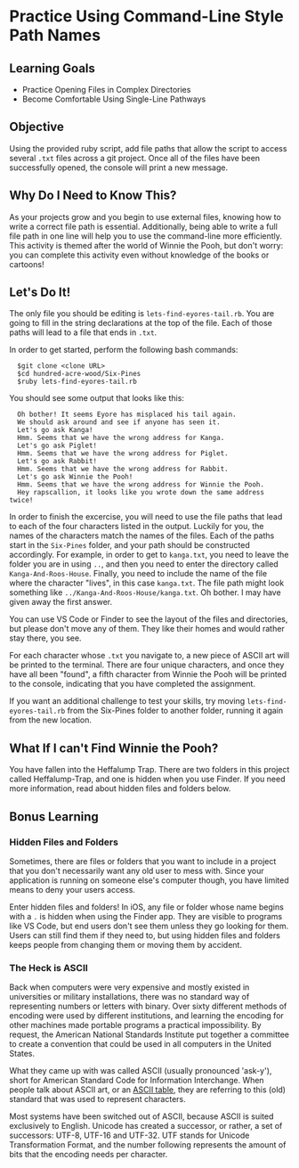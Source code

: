 # Practice Using Command-Line Style Path Names

## Learning Goals

- Practice Opening Files in Complex Directories
- Become Comfortable Using Single-Line Pathways

## Objective

Using the provided ruby script, add file paths that allow the script to access several `.txt` files across a git project. Once all of the files have been successfully opened, the console will print a new message.

## Why Do I Need to Know This?

As your projects grow and you begin to use external files, knowing how to write a correct file path is essential. Additionally, being able to write a full file path in one line will help you to use the command-line more efficiently. This activity is themed after the world of Winnie the Pooh, but don't worry: you can complete this activity even without knowledge of the books or cartoons!

## Let's Do It!

The only file you should be editing is `lets-find-eyores-tail.rb`. You are going to fill in the string declarations at the top of the file. Each of those paths will lead to a file that ends in `.txt`.

In order to get started, perform the following bash commands:

```
  $git clone <clone URL>
  $cd hundred-acre-wood/Six-Pines
  $ruby lets-find-eyores-tail.rb
```

You should see some output that looks like this:

```
  Oh bother! It seems Eyore has misplaced his tail again.
  We should ask around and see if anyone has seen it.
  Let's go ask Kanga!
  Hmm. Seems that we have the wrong address for Kanga.
  Let's go ask Piglet!
  Hmm. Seems that we have the wrong address for Piglet.
  Let's go ask Rabbit!
  Hmm. Seems that we have the wrong address for Rabbit.
  Let's go ask Winnie the Pooh!
  Hmm. Seems that we have the wrong address for Winnie the Pooh.
  Hey rapscallion, it looks like you wrote down the same address twice!
```
In order to finish the excercise, you will need to use the file paths that lead to each of the four characters listed in the output. Luckily for you, the names of the characters match the names of the files. Each of the paths start in the `Six-Pines` folder, and your path should be constructed accordingly. For example, in order to get to `kanga.txt`, you need to leave the folder you are in using `..`, and then you need to enter the directory called `Kanga-And-Roos-House`. Finally, you need to include the name of the file where the character "lives", in this case `kanga.txt`. The file path might look something like `../Kanga-And-Roos-House/kanga.txt`. Oh bother. I may have given away the first answer.

You can use VS Code or Finder to see the layout of the files and directories, but please don't move any of them. They like their homes and would rather stay there, you see.

For each character whose `.txt` you navigate to, a new piece of ASCII art will be printed to the terminal. There are four unique characters, and once they have all been "found", a fifth character from Winnie the Pooh will be printed to the console, indicating that you have completed the assignment.

If you want an additional challenge to test your skills, try moving `lets-find-eyores-tail.rb` from the Six-Pines folder to another folder, running it again from the new location.

## What If I can't Find Winnie the Pooh?

You have fallen into the Heffalump Trap. There are two folders in this project called Heffalump-Trap, and one is hidden when you use Finder. If you need more information, read about hidden files and folders below.

## Bonus Learning

### Hidden Files and Folders

Sometimes, there are files or folders that you want to include in a project that you don't necessarily want any old user to mess with. Since your application is running on someone else's computer though, you have limited means to deny your users access.

Enter hidden files and folders! In iOS, any file or folder whose name begins with a `.` is hidden when using the Finder app. They are visible to programs like VS Code, but end users don't see them unless they go looking for them. Users can still find them if they need to, but using hidden files and folders keeps people from changing them or moving them by accident.

### The Heck is ASCII

Back when computers were very expensive and mostly existed in universities or military installations, there was no standard way of representing numbers or letters with binary. Over sixty different methods of encoding were used by different institutions, and learning the encoding for other machines made portable programs a practical impossibility. By request, the American National Standards Institute put together a committee to create a convention that could be used in all computers in the United States.

What they came up with was called ASCII (usually pronounced 'ask-y'), short for American Standard Code for Information Interchange. When people talk about ASCII art, or an [ASCII table](http://www.asciitable.com/), they are referring to this (old) standard that was used to represent characters.

Most systems have been switched out of ASCII, because ASCII is suited exclusively to English. Unicode has created a successor, or rather, a set of successors: UTF-8, UTF-16 and UTF-32. UTF stands for Unicode Transformation Format, and the number following represents the amount of bits that the encoding needs per character.

